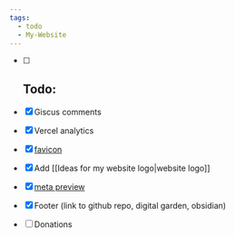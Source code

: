 ```yaml
---
tags:
  - todo
  - My-Website
---
```

- [ ] ## Todo:

- [x] Giscus comments
- [x] Vercel analytics
- [x] [favicon](https://dg-docs.ole.dev/getting-started/04-appearance-settings/#favicon)
- [x] Add [[Ideas for my website logo|website logo]]
- [x] [meta preview](https://dg-docs.ole.dev/advanced/note-specific-settings/#metatags)
- [x] Footer (link to github repo, digital garden, obsidian)
- [ ] Donations